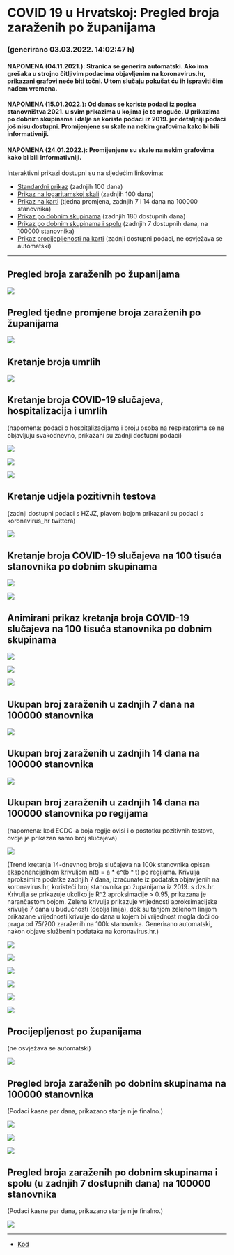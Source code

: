 # COVID 19 u Hrvatskoj: Pregled broja zaraženih po županijama

### (generirano 03.03.2022. 14:02:47 h)

#### NAPOMENA (04.11.2021.): Stranica se generira automatski. Ako ima grešaka u strojno čitljivim podacima objavljenim na koronavirus.hr, prikazani grafovi neće biti točni. U tom slučaju pokušat ću ih ispraviti čim nađem vremena.

#### NAPOMENA (15.01.2022.): Od danas se koriste podaci iz popisa stanovništva 2021. u svim prikazima u kojima je to moguće. U prikazima po dobnim skupinama i dalje se koriste podaci iz 2019. jer detaljniji podaci još nisu dostupni. Promijenjene su skale na nekim grafovima kako bi bili informativniji.

#### NAPOMENA (24.01.2022.): Promijenjene su skale na nekim grafovima kako bi bili informativniji.

Interaktivni prikazi dostupni su na sljedećim linkovima:

- [Standardni prikaz](html/index.html) (zadnjih 100 dana)
- [Prikaz na logaritamskoj skali](html/index_log.html) (zadnjih 100 dana)
- [Prikaz na karti](html/index_map.html) (tjedna promjena, zadnjih 7 i 14 dana na 100000 stanovnika)
- [Prikaz po dobnim skupinama](html/index_per_age.html) (zadnjih 180 dostupnih dana)
- [Prikaz po dobnim skupinama i spolu](html/index_pyramid.html) (zadnjih 7 dostupnih dana, na 100000 stanovnika)
- [Prikaz procijepljenosti na karti](html/index_vaccination.html) (zadnji dostupni podaci, ne osvježava se automatski)

-----

## Pregled broja zaraženih po županijama

![](img/2022_03_02_line_plots.png)

## Pregled tjedne promjene broja zaraženih po županijama

![](img/2022_03_02_map.png)

## Kretanje broja umrlih

![](img/2022_03_02_deaths_shaded.png)

## Kretanje broja COVID-19 slučajeva, hospitalizacija i umrlih

(napomena: podaci o hospitalizacijama i broju osoba na respiratorima se ne objavljuju svakodnevno, prikazani su zadnji dostupni podaci)

![](img/2022_03_02_cases_hospitalisations_deaths.png)

![](img/2022_03_02_cases_hospitalisations_deaths_log.png)

![](img/2022_03_02_cases_hospitalisations_deaths_log_age.png)

## Kretanje udjela pozitivnih testova

(zadnji dostupni podaci s HZJZ, plavom bojom prikazani su podaci s koronavirus_hr twittera)

![](img/2022_03_02_percentage_positive_tests.png)

## Kretanje broja COVID-19 slučajeva na 100 tisuća stanovnika po dobnim skupinama

![](img/2022_03_02_cases_per_age_group_lines.png)

![](img/2022_03_02_cases_per_age_group_lines_log.png)

## Animirani prikaz kretanja broja COVID-19 slučajeva na 100 tisuća stanovnika po dobnim skupinama

![](img/2022_03_02anim_aug_1200.gif)

![](img/anim_cases_2022_03_02_vs_2020.gif)

![](img/2022_03_02all_counties_dots.png)

## Ukupan broj zaraženih u zadnjih 7 dana na 100000 stanovnika

![](img/2022_03_02_map_7_day_per_100k.png)

## Ukupan broj zaraženih u zadnjih 14 dana na 100000 stanovnika

![](img/2022_03_02_map_14_day_per_100k.png)

## Ukupan broj zaraženih u zadnjih 14 dana na 100000 stanovnika po regijama

(napomena: kod ECDC-a boja regije ovisi i o postotku pozitivnih testova, ovdje je prikazan samo broj slučajeva)

![](img/2022_03_02_map_14_day_per_100k_region.png)

(Trend kretanja 14-dnevnog broja slučajeva na 100k stanovnika opisan eksponencijalnom krivuljom n(t) = a * e^(b * t) po regijama. Krivulja aproksimira podatke zadnjih 7 dana, izračunate iz podataka objavljenih na koronavirus.hr, koristeći broj stanovnika po županijama iz 2019. s dzs.hr. Krivulja se prikazuje ukoliko je R^2 aproksimacije > 0.95, prikazana je narančastom bojom. Zelena krivulja prikazuje vrijednosti aproksimacijske krivulje 7 dana u budućnosti (deblja linija), dok su tanjom zelenom linijom prikazane vrijednosti krivulje do dana u kojem bi vrijednost mogla doći do praga od 75/200 zaraženih na 100k stanovnika. Generirano automatski, nakon objave službenih podataka na koronavirus.hr.)

![](img/2022_03_02_current_Jadranska_Hrvatska.png)

![](img/2022_03_02_current_Panonska_Hrvatska.png)

![](img/2022_03_02_current_Grad_Zagreb.png)

![](img/2022_03_02_current_Sjeverna_Hrvatska.png)

![](img/2022_03_02_current_Republika_Hrvatska.png)

![](img/2022_03_02_cases_hospitalisations_deaths_Republika_Hrvatska.png)

## Procijepljenost po županijama

(ne osvježava se automatski)

![](img/2022_03_02_vaccination.png)

## Pregled broja zaraženih po dobnim skupinama na 100000 stanovnika

(Podaci kasne par dana, prikazano stanje nije finalno.)

![](img/2022_03_02_per_age_group.png)

![](img/2022_03_02_per_age_group_all_0.png)

![](img/2022_03_02_per_age_group_all_1.png)

## Pregled broja zaraženih po dobnim skupinama i spolu (u zadnjih 7 dostupnih dana) na 100000 stanovnika

(Podaci kasne par dana, prikazano stanje nije finalno.)

![](img/2022_03_02_pyramid.png)

-----

- [Kod](https://github.com/ppalasek/covid_plots_croatia)

